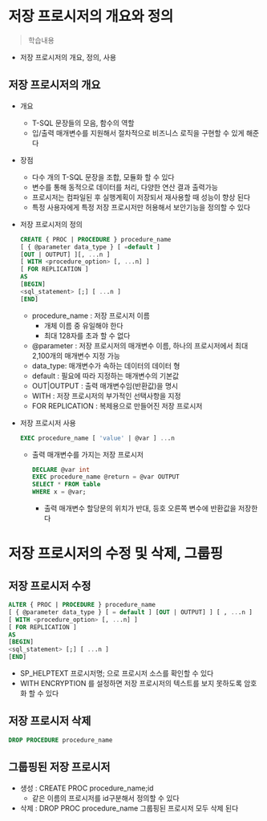 # 저장 프로시저의 개요와 정의
> 학습내용
- 저장 프로시저의 개요, 정의, 사용

## 저장 프로시저의 개요
- 개요
    - T-SQL 문장들의 모음, 함수의 역할
    - 입/출력 매개변수를 지원해서 절차적으로 비즈니스 로직을 구현할 수 있게 해준다

- 장점
    - 다수 개의 T-SQL 문장을 조합, 모듈화 할 수 있다
    - 변수를 통해 동적으로 데이터를 처리, 다양한 연산 결과 출력가능
    - 프로시저는 컴파일된 후 실행계획이 저장되서 재사용할 때 성능이 향상 된다
    - 특정 사용자에게 특정 저장 프로시저만 허용해서 보안기능을 정의할 수 있다

- 저장 프로시저의 정의
    ```sql
    CREATE { PROC | PROCEDURE } procedure_name
    [ { @parameter data_type } [ =default ] 
    [OUT | OUTPUT] ][, ...n ] 
    [ WITH <procedure_option> [, ...n] ]
    [ FOR REPLICATION ]
    AS
    [BEGIN]
    <sql_statement> [;] [ ...n ]
    [END]
    ```
    - procedure_name : 저장 프로시저 이름
        - 개체 이름 중 유일해야 한다
        - 최대 128자를 초과 할 수 없다
    - @parameter : 저장 프로시저의 매개변수 이름, 하나의 프로시저에서 최대 2,100개의 매개변수 지정 가능
    - data_type: 매개변수가 속하는 데이터의 데이터 형
    - default : 필요에 따라 지정하는 매개변수의 기본값
    - OUT|OUTPUT : 출력 매개변수임(반환값)을 명시
    - WITH : 저장 프로시저의 부가적인 선택사항을 지정
    - FOR REPLICATION : 복제용으로 만들어진 저장 프로시저 

- 저장 프로시저 사용
    ```sql
    EXEC procedure_name [ 'value' | @var ] ...n
    ```
    - 출력 매개변수를 가지는 저장 프로시저
        ```sql
        DECLARE @var int
        EXEC procedure_name @return = @var OUTPUT
        SELECT * FROM table
        WHERE x = @var;
        ```
        - 출력 매개변수 할당문의 위치가 반대, 등호 오른쪽 변수에 반환값을 저장한다
    
# 저장 프로시저의 수정 및 삭제, 그룹핑
## 저장 프로시저 수정
```sql
ALTER { PROC | PROCEDURE } procedure_name
[ { @parameter data_type } [ = default ] [OUT | OUTPUT] ] [ , ...n ] 
[ WITH <procedure_option> [, ...n] ]
[ FOR REPLICATION ]
AS
[BEGIN]
<sql_statement> [;] [ ...n ]
[END]
```
- SP_HELPTEXT 프로시저명; 으로 프로시저 소스를 확인할 수 있다
- WITH ENCRYPTION 를 설정하면 저장 프로시저의 텍스트를 보지 못하도록 암호화 할 수 있다

## 저장 프로시저 삭제
```sql
DROP PROCEDURE procedure_name
```

## 그룹핑된 저장 프로시저
- 생성 : CREATE PROC procedure_name;id 
    - 같은 이름의 프로시저를 id구분해서 정의할 수 있다
- 삭제 : DROP PROC procedure_name 그룹핑된 프로시저 모두 삭제 된다
